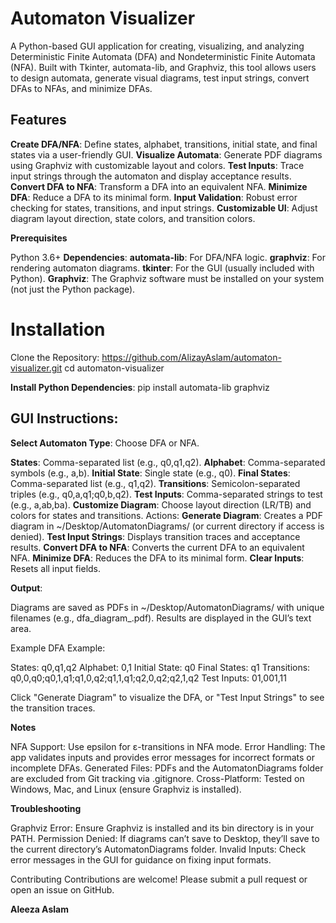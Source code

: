 
# Automaton Visualizer
   A Python-based GUI application for creating, visualizing, and analyzing Deterministic Finite Automata (DFA) and Nondeterministic Finite Automata (NFA). Built with Tkinter, automata-lib, and Graphviz, this tool allows users to design automata, generate visual diagrams, test input strings, convert DFAs to NFAs, and minimize DFAs.
   
## Features

**Create DFA/NFA**: Define states, alphabet, transitions, initial state, and final states via a user-friendly GUI.
**Visualize Automata**: Generate PDF diagrams using Graphviz with customizable layout and colors.
**Test Inputs**: Trace input strings through the automaton and display acceptance results.
**Convert DFA to NFA**: Transform a DFA into an equivalent NFA.
**Minimize DFA**: Reduce a DFA to its minimal form.
**Input Validation**: Robust error checking for states, transitions, and input strings.
**Customizable UI**: Adjust diagram layout direction, state colors, and transition colors.


**Prerequisites**

Python 3.6+
**Dependencies**:
**automata-lib**: For DFA/NFA logic.
**graphviz**: For rendering automaton diagrams.
**tkinter**: For the GUI (usually included with Python).
**Graphviz**: The Graphviz software must be installed on your system (not just the Python package).

# Installation
Clone the Repository:
https://github.com/AlizayAslam/automaton-visualizer.git
cd automaton-visualizer


**Install Python Dependencies**:
pip install automata-lib graphviz

## GUI Instructions:



**Select Automaton Type**: Choose DFA or NFA.

**States**: Comma-separated list (e.g., q0,q1,q2).
**Alphabet**: Comma-separated symbols (e.g., a,b).
**Initial State**: Single state (e.g., q0).
**Final States**: Comma-separated list (e.g., q1,q2).
**Transitions**: Semicolon-separated triples (e.g., q0,a,q1;q0,b,q2).
**Test Inputs**: Comma-separated strings to test (e.g., a,ab,ba).
**Customize Diagram**: Choose layout direction (LR/TB) and colors for states and transitions.
Actions:
**Generate Diagram**: Creates a PDF diagram in ~/Desktop/AutomatonDiagrams/ (or current directory if access is denied).
**Test Input Strings**: Displays transition traces and acceptance results.
**Convert DFA to NFA**: Converts the current DFA to an equivalent NFA.
**Minimize DFA**: Reduces the DFA to its minimal form.
**Clear Inputs**: Resets all input fields.




**Output**:

Diagrams are saved as PDFs in ~/Desktop/AutomatonDiagrams/ with unique filenames (e.g., dfa_diagram_<uuid>.pdf).
Results are displayed in the GUI’s text area.



Example
   DFA Example:

States: q0,q1,q2
Alphabet: 0,1
Initial State: q0
Final States: q1
Transitions: q0,0,q0;q0,1,q1;q1,0,q2;q1,1,q1;q2,0,q2;q2,1,q2
Test Inputs: 01,001,11

   Click "Generate Diagram" to visualize the DFA, or "Test Input Strings" to see the transition traces.

**Notes**

NFA Support: Use epsilon for ε-transitions in NFA mode.
Error Handling: The app validates inputs and provides error messages for incorrect formats or incomplete DFAs.
Generated Files: PDFs and the AutomatonDiagrams folder are excluded from Git tracking via .gitignore.
Cross-Platform: Tested on Windows, Mac, and Linux (ensure Graphviz is installed).

**Troubleshooting**

Graphviz Error: Ensure Graphviz is installed and its bin directory is in your PATH.
Permission Denied: If diagrams can’t save to Desktop, they’ll save to the current directory’s AutomatonDiagrams folder.
Invalid Inputs: Check error messages in the GUI for guidance on fixing input formats.

Contributing
   Contributions are welcome! Please submit a pull request or open an issue on GitHub.

**Aleeza Aslam**
